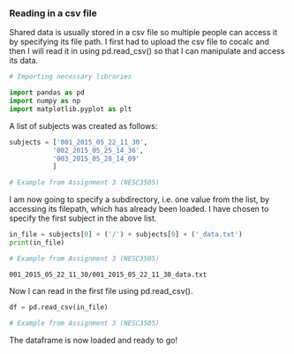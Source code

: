 ### Reading in a csv file

Shared data is usually stored in a csv file so multiple people can access it by specifying its file path. I first had to upload the csv file to cocalc and then I will read it in using pd.read_csv() so that I can manipulate and access its data.


```python
# Importing necessary libraries

import pandas as pd
import numpy as np
import matplotlib.pyplot as plt
```

A list of subjects was created as follows:


```python
subjects = ['001_2015_05_22_11_30',
           '002_2015_05_25_14_36',
           '003_2015_05_28_14_09'
           ]

# Example from Assignment 3 (NESC3505)
```

I am now going to specify a subdirectory, i.e. one value from the list, by accessing its filepath, which has already been loaded. I have chosen to specify the first subject in the above list.


```python
in_file = subjects[0] + ('/') + subjects[0] + ('_data.txt')
print(in_file)

# Example from Assignment 3 (NESC3505)
```

    001_2015_05_22_11_30/001_2015_05_22_11_30_data.txt


Now I can read in the first file using pd.read_csv().


```python
df = pd.read_csv(in_file)

# Example from Assignment 3 (NESC3505)
```

The dataframe is now loaded and ready to go!


```python

```
